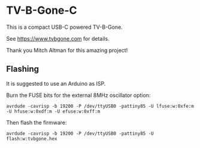 # TV-B-Gone-C

This is a compact USB-C powered TV-B-Gone.

See <https://www.tvbgone.com> for details.

Thank you Mitch Altman for this amazing project!

## Flashing

It is suggested to use an Arduino as ISP.

Burn the FUSE bits for the external 8MHz oscillator option:
```
avrdude -cavrisp -b 19200 -P /dev/ttyUSB0 -pattiny85 -U lfuse:w:0xfe:m -U hfuse:w:0xdf:m -U efuse:w:0xff:m
```

Then flash the firmware:
```
avrdude -cavrisp -b 19200 -P /dev/ttyUSB0 -pattiny85 -U flash:w:tvbgone.hex
```
